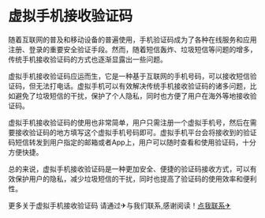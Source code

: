 # 虚拟手机接收验证码

随着互联网的普及和移动设备的普遍使用，手机验证码成为了各种在线服务和应用注册、登录的重要安全验证手段。然而，随着短信轰炸、垃圾短信等问题的增多，传统手机接收验证码的方式也逐渐显露出一些问题。

虚拟手机接收验证码应运而生，它是一种基于互联网的手机号码，可以接收短信验证码，但无法打电话。虚拟手机可以有效解决传统手机接收验证码的诸多问题，比如避免了垃圾短信的干扰，保护了个人隐私，同时也方便了用户在海外等地接收验证码。

虚拟手机接收验证码的使用也非常简单，用户只需注册一个虚拟手机号，然后在需要接收验证码的地方填写这个虚拟手机号码即可。虚拟手机平台会将接收到的验证码短信转发到用户指定的邮箱或者App上，用户可以随时查看和使用验证码，十分方便快捷。

总的来说，虚拟手机接收验证码是一种更加安全、便捷的验证码接收方式，可以有效保护用户的隐私，减少垃圾短信的干扰，同时也提高了验证码的使用效率和便利性。

更多关于虚拟手机接收验证码 请通过✈与我们联系,感谢阅读！[点我联系✈](https://web.G208.com)